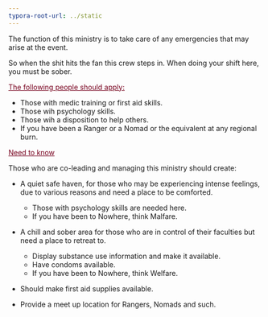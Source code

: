 ```yaml
---
typora-root-url: ../static
---
```


The function of this ministry is to take care of any emergencies that may arise at the event.

So when the shit hits the fan this crew steps in.  When doing your shift here, you must be sober.



<span style="color:#77011e;"><u>The following people should apply:</u></span>

- Those with medic training or first aid skills.
- Those wih psychology skills.
- Those wih a disposition to help others.
- If you have been a Ranger or a Nomad or the equivalent at any regional burn.

<span style="color:#77011e;"><u>Need to know</u></span>

Those who are co-leading and managing this ministry should create:

- A quiet safe haven, for those who may be experiencing intense feelings, due to various reasons and need a place to be comforted.

  - Those with psychology skills are needed here.
  - If you have been to Nowhere, think Malfare.

- A chill and sober area for those who are in control of their faculties but need a place to retreat to.

  - Display substance use information and make it available.
  - Have condoms available.
  - If you have been to Nowhere, think Welfare.

- Should make first aid supplies available.

- Provide a meet up location for Rangers, Nomads and such.

